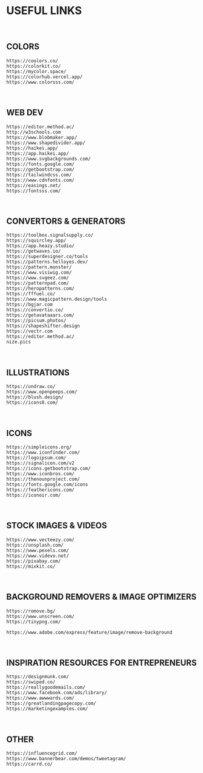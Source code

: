 # **USEFUL LINKS**
&nbsp; 


## **COLORS**
```
https://coolors.co/
https://colorkit.co/
https://mycolor.space/
https://colorhub.vercel.app/
https://www.colorsss.com/
```
&nbsp; 


## **WEB DEV**
```
https://editor.method.ac/
http://w3schools.com
https://www.blobmaker.app/
https://www.shapedivider.app/
https://haikei.app/
https://app.haikei.app/
https://www.svgbackgrounds.com/
https://fonts.google.com/
https://getbootstrap.com/
https://tailwindcss.com/
https://www.cdnfonts.com/
https://easings.net/
https://fontsss.com/
```
&nbsp; 


## **CONVERTORS & GENERATORS**
```
https://toolbox.signalsupply.co/
https://squircley.app/
https://app.heazy.studio/
https://getwaves.io/
https://superdesigner.co/tools
https://patterns.helloyes.dev/
https://pattern.monster/
https://www.visiwig.com/
https://www.svgeez.com/
https://patternpad.com/
https://heropatterns.com/
https://fffuel.co/
https://www.magicpattern.design/tools
https://bgjar.com
https://convertio.co/
https://getavataaars.com/
https://picsum.photos/
https://shapeshifter.design
https://vectr.com
https://editor.method.ac/
nize.pics
```
&nbsp; 


## **ILLUSTRATIONS**
```
https://undraw.co/
https://www.openpeeps.com/
https://blush.design/
https://icons8.com/
```
&nbsp; 


## **ICONS**
```
https://simpleicons.org/
https://www.iconfinder.com/
https://logoipsum.com/
https://signalicon.com/v2
https://icons.getbootstrap.com/
https://www.iconbros.com/
https://thenounproject.com/
https://fonts.google.com/icons
https://feathericons.com/
https://iconoir.com/
```
&nbsp; 


## **STOCK IMAGES & VIDEOS**
```
https://www.vecteezy.com/
https://unsplash.com/
https://www.pexels.com/
https://www.videvo.net/
https://pixabay.com/
https://mixkit.co/
```
&nbsp; 


## **BACKGROUND REMOVERS & IMAGE OPTIMIZERS**
```
https://remove.bg/
https://www.unscreen.com/
https://tinypng.com/

https://www.adobe.com/express/feature/image/remove-background
```
&nbsp; 


## **INSPIRATION RESOURCES FOR ENTREPRENEURS**
```
https://designmunk.com/
https://swiped.co/
https://reallygoodemails.com/
https://www.facebook.com/ads/library/
https://www.awwwards.com/
https://greatlandingpagecopy.com/
https://marketingexamples.com/
```
&nbsp; 


## **OTHER**
```
https://influencegrid.com/
https://www.bannerbear.com/demos/tweetagram/
https://carrd.co/
```

